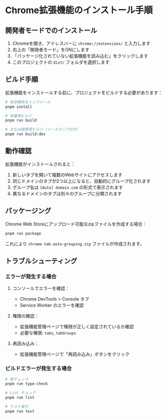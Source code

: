 # Chrome拡張機能のインストール手順

## 開発者モードでのインストール

1. Chromeを開き、アドレスバーに `chrome://extensions/` と入力します
2. 右上の「開発者モード」をONにします
3. 「パッケージ化されていない拡張機能を読み込む」をクリックします
4. このプロジェクトの `dist/` フォルダを選択します

## ビルド手順

拡張機能をインストールする前に、プロジェクトをビルドする必要があります：

```bash
# 依存関係をインストール
pnpm install

# 本番用ビルド
pnpm run build

# または開発用ビルド（ソースマップ付き）
pnpm run build:dev
```

## 動作確認

拡張機能がインストールされると：

1. 新しいタブを開いて複数のWebサイトにアクセスします
2. 同じドメインのタブが2つ以上になると、自動的にグループ化されます
3. グループ名は `[Auto] domain.com` の形式で表示されます
4. 異なるドメインのタブは別々のグループに分類されます

## パッケージング

Chrome Web Storeにアップロード可能なzipファイルを作成する場合：

```bash
pnpm run package
```

これにより `chrome-tab-auto-grouping.zip` ファイルが作成されます。

## トラブルシューティング

### エラーが発生する場合

1. コンソールでエラーを確認：
   - Chrome DevTools > Console タブ
   - Service Worker のエラーを確認

2. 権限の確認：
   - 拡張機能管理ページで権限が正しく設定されているか確認
   - 必要な権限: `tabs`, `tabGroups`

3. 再読み込み：
   - 拡張機能管理ページで「再読み込み」ボタンをクリック

### ビルドエラーが発生する場合

```bash
# 型チェック
pnpm run type-check

# Lint チュック
pnpm run lint

# テスト実行
pnpm run test
```